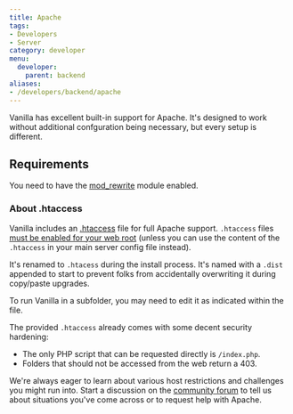 ```yaml
---
title: Apache
tags:
- Developers
- Server
category: developer
menu:
  developer:
    parent: backend
aliases:
- /developers/backend/apache
---
```


Vanilla has excellent built-in support for Apache. It's designed to work without additional confguration being necessary, but every setup is different.

## Requirements

You need to have the [mod_rewrite](http://httpd.apache.org/docs/current/mod/mod_rewrite.html) module enabled.

### About .htaccess

Vanilla includes an [.htaccess](https://github.com/vanilla/vanilla/blob/master/.htaccess.dist)
file for full Apache support. `.htaccess` files [must be enabled for your web root](http://httpd.apache.org/docs/current/howto/htaccess.html) (unless you can use the content of the `.htaccess` in your main server config file instead).

It's renamed to `.htacess` during the install process. It's named with a `.dist` appended to start to prevent folks from accidentally overwriting it during copy/paste upgrades.

To run Vanilla in a subfolder, you may need to edit it as indicated within the file.

The provided `.htaccess` already comes with some decent security hardening:

- The only PHP script that can be requested directly is `/index.php`.
- Folders that should not be accessed from the web return a 403.

We're always eager to learn about various host restrictions and challenges you might run into. Start a discussion on the [community forum](https://open.vanillaforums.com/discussions) to tell us about situations you've come across or to request help with Apache.
